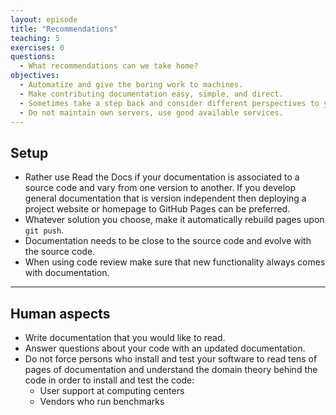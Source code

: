 ```yaml
---
layout: episode
title: "Recommendations"
teaching: 5
exercises: 0
questions:
  - What recommendations can we take home?
objectives:
  - Automatize and give the boring work to machines.
  - Make contributing documentation easy, simple, and direct.
  - Sometimes take a step back and consider different perspectives to your documentation.
  - Do not maintain own servers, use good available services.
---
```


## Setup

- Rather use Read the Docs if your documentation is associated to a source code and vary from one version to another. If you develop general documentation that is version independent then deploying a project website or homepage to GitHub Pages can be preferred.
- Whatever solution you choose, make it automatically rebuild pages upon `git push`.
- Documentation needs to be close to the source code and evolve with the source code.
- When using code review make sure that new functionality always comes with documentation.

---

## Human aspects

- Write documentation that you would like to read.
- Answer questions about your code with an updated documentation.
- Do not force persons who install and test your software to read
  tens of pages of documentation and understand the domain theory behind the code
  in order to install and test the code:
    - User support at computing centers
    - Vendors who run benchmarks

